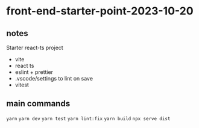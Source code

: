 # front-end-starter-point-2023-10-20

## notes

Starter react-ts project

- vite
- react ts
- eslint + prettier
- .vscode/settings to lint on save
- vitest

## main commands

`yarn`
`yarn dev`
`yarn test`
`yarn lint:fix`
`yarn build` `npx serve dist`

